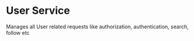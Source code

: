 # User Service

Manages all User related requests like authorization, authentication, search, follow etc
